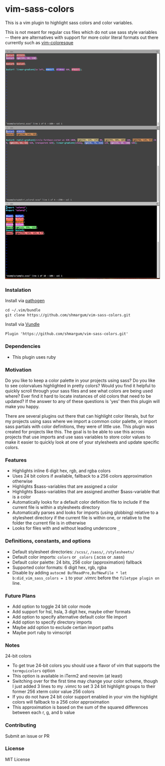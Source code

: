 vim-sass-colors
===============

This is a vim plugin to highlight sass colors and color variables.

This is not meant for regular css files which do not use sass style variables -- there are alternatives with support for more color literal formats out there currently such as [vim-coloresque](https://github.com/gko/vim-coloresque)

![vim sass colors sample](https://raw.githubusercontent.com/shmargum/vim-sass-colors/master/vim-sass-color-sample-7.png)

### Instalation

Install via [pathogen](https://github.com/tpope/vim-pathogen)
```
cd ~/.vim/bundle
git clone https://github.com/shmargum/vim-sass-colors.git
```

Install via [Vundle](https://github.com/VundleVim/Vundle.vim)
```
Plugin 'https://github.com/shmargum/vim-sass-colors.git'
```

### Dependencies
* This plugin uses ruby

### Motivation

Do you like to keep a color palette in your projects using sass? Do you like to see colorvalues highlighted in pretty colors? Would you find it helpful to quickly scroll through your sass files and see what colors are being used where? Ever find it hard to locate instances of old colors that need to be updated?
If the answer to any of these questions is 'yes' then this plugin will make you happy.

There are several plugins out there that can highlight color literals, but for my projects using sass where we import a common color palette, or import sass partials with color definitions, they were of little use.  This plugin was created for projects like this.  The goal is to be able to use this across projects that use imports and use sass variables to store color values to make it easier to quickly look at one of your stylesheets and update specific colors.

### Features
* Highlights inline 6 digit hex, rgb, and rgba colors
* Uses 24 bit colors if available, fallback to a 256 colors approximation otherwise
* Highlights $sass-variables that are assigned a color
* Highlights $sass-variables that are assigned another $sass-variable that is a color
* Automatically looks for a default color definition file to include if the current file is within a stylesheets directory
* Automatically parses and looks for imports (using globbing) relative to a stylesheet directory if the current file is within one, or relative to the folder the current file is in otherwise
* Looks for files with and without leading underscore `_`

### Definitions, constants, and options
* Default stylesheet directories: `/scss/`, `/sass/`, `/stylesheets/`
* Default color imports: `colors` or `_colors` (.scss or .sass)
* Default color palette: 24 bits, 256 color (approximation) fallback
* Supported color formats: 6 digit hex, rgb, rgba
* Disable by adding `autocmd BufReadPre,BufNewFile * let b:did_vim_sass_colors = 1` to your .vimrc before the `filetype plugin on` line.

### Future Plans
* Add option to toggle 24 bit color mode
* Add support for hsl, hsla, 3 digit hex, maybe other formats
* Add option to specify alternative default color file import
* Add option to specify directory imports
* Maybe add option to exclude certian import paths
* Maybe port ruby to vimscript

### Notes
24-bit colors
  * To get true 24-bit colors you should use a flavor of vim that supports the `termguicolors` option
  * This option is available in iTerm2 and neovim (at least)
  * Switching over for the first time may change your color scheme, though I just added 3 lines to my .vimrc to set 3 24 bit highlight groups to their former 256 xterm color value
256 colors
  * If you do not have 24 bit color support enabled in your vim the highlight colors will fallback to a 256 color approximation
  * This approximation is based on the sum of the squared differences between each r, g, and b value

### Contributing
Submit an issue or PR

### License
MIT License
